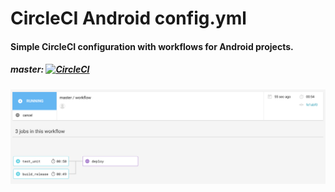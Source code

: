 # CircleCI Android   config.yml

#### Simple CircleCI configuration with workflows for Android projects. 


##### master:   [![CircleCI](https://circleci.com/gh/jakubjodelka/circle-ci-android.svg?style=svg)](https://circleci.com/gh/jakubjodelka/circle-ci-android)

 
[![Workflows](images/workflows.png)](images/workflows.png)

